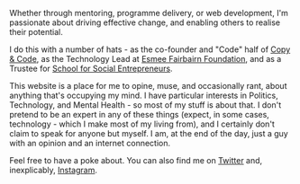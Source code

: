 Whether through mentoring, programme delivery, or web development, I'm passionate about driving effective change, and enabling others to realise their potential.

I do this with a number of hats - as the co-founder and "Code" half of [Copy & Code](https://copyandcode.co.uk), as the Technology Lead at [Esmee Fairbairn Foundation](https://esmeefairbairn.org.uk), and as a Trustee for [School for Social Entrepreneurs](https://the-sse.org.uk).

This website is a place for me to opine, muse, and occasionally rant, about anything that's occupying my mind. I have particular interests in Politics, Technology, and Mental Health - so most of my stuff is about that. I don't pretend to be an expert in any of these things (expect, in some cases, technology - which I make most of my living from), and I certainly don't claim to speak for anyone but myself. I am, at the end of the day, just a guy with an opinion and an internet connection.

Feel free to have a poke about. You can also find me on [Twitter](https://twitter.com/willchurchill) and, inexplicably, [Instagram](https://www.instagram.com/willchurchill89/).